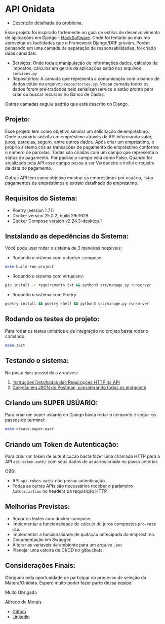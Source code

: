 # API Onidata

- [Descrição detalhada do problema](INTRUÇÕES.md).

Esse projeto foi inspirado fortemente no guia de estilos de desenvolvimento de aplicações em Django - [HackSoftware](https://github.com/HackSoftware/Django-Styleguide).
Onde foi tentado ao máximo aproveitar as facilidades que o Framework Django/DRF provém. Porém pensando em uma camada de separação de responsabilidades, foi criado duas camadas:

- Serviços: Onde toda a manipulação de informações dados, cálculos de impostos, cálculos em gerais da aplicações estão nos arquivos `services.py`
- Repositórios: A camada que representa a comunicação com o banco de dados estão no arquivos `repositories.py`. Nessa camada todos os dados foram pré-tradados pelo serializer/service e estão pronto para criar ou buscar recursos no Banco de Dados.

Outras camadas seguiu padrão que está descrito no Django.

## Projeto:

Esse projeto tem como objetivo simular um solicitação de empréstimo. Onde o usuário solicita um empréstimo através da API informando valor, juros, parcelas, seguro, entre outros dados.
Após criar um empréstimo, o próprio sistema cria as transações de pagamento do empréstimo conforme o número de parcelas. Todas são criadas com um campo que representa o status do pagamento. Por padrão o campo está como Falso. Quando for atualizado pela API esse campo passa a ser Verdadeiro e inclui o registro da data de pagamento.

Outras API tem como objetivo mostrar os empréstimos por usuário, listar pagamentos de empréstimos e extrato detalhado do empréstimo.


## Requisitos do Sistema:

- Poetry (version 1.7.1)
- Docker version 25.0.2, build 29cf629
- Docker Compose version v2.24.3-desktop.1

## Instalando as depedências do Sistema:

Você pode usar rodar o sistema de 3 maneiras possiveis:

- Rodando o sistema com o docker-compose:

```bash
make build-run-project
```

- Rodando o sistema com virtualenv:

```bash
pip install -r requirements.txt && python3 src/manage.py runserver
```

- Rodando o sistema com Poetry:

```bash
poetry install && poetry shell && python3 src/manage.py runserver
```

## Rodando os testes do projeto:

Para rodar os testes unitários e de integração no projeto basta rodar o comando:

```bash
make test
```

## Testando o sistema:

Na pasta `docs` possui dois arquivos:

1. [Instruções Detalhadas das Requisições HTTP na API](docs/Endpoints.md)
1. [Coleção em JSON do Postman, considerando todos os endpoints](docs/OnidataApi.postman_collection.json)


## Criando um SUPER USÚARIO:

Para criar um super usúario do Django basta rodar o comando e seguir os passos do terminal:

```bash
make create-super-user
```

## Criando um Token de Autenticação:

Para criar um token de autenticação basta fazer uma chamada HTTP para a API `api-token-auth/` com seus dados de usúarios criado no passo anterior.

OBS:
- API `api-token-auth/` não possui autenticação
- Todas as outras APIs são necessários receber o parâmetro `Authorization` no headers da requisição HTTP.

## Melhorias Previstas:

- Rodar os testes com docker-compose.
- Implementar a funcionalidade de cálculo de juros compostos `pro-rata dia`.
- Implementar a funcionalidade de quitação antecipada do empréstimo.
- Documentação em Swagger.
- Alterar as variaveis de ambiente para um arquivo `.env`
- Planejar uma esteira de CI/CD no gitbuckets.

## Considerações Finais:

Obrigado pela oportunidade de participar do processo de seleção da Matera/Onidata. Espero muito poder fazer parte dessa equipe.

Muito Obrigado

Alfredo de Morais

- [Github](https://github.com/alfmorais/)
- [Linkedin](https://www.linkedin.com/in/alfredomneto/)
